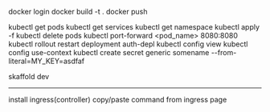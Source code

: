 docker login
docker build -t <tag-name> .
docker push <tag-name>


kubectl get pods
kubectl get services
kubectl get namespace
kubectl apply -f <yaml-file>
kubectl delete pods <some-id>
kubectl port-forward <pod_name> 8080:8080
kubectl rollout restart deployment auth-depl
kubectl config view
kubectl config use-context
kubectl create secret generic somename --from-literal=MY_KEY=asdfaf

skaffold dev


----
install ingress(controller) copy/paste command from ingress page